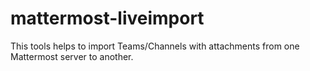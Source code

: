 # mattermost-liveimport
This tools helps to import Teams/Channels with attachments from one Mattermost server to another.
